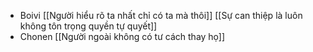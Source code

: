 - Boivi [[Người hiểu rõ ta nhất chỉ có ta mà thôi]] [[Sự can thiệp là luôn không tôn trọng quyền tự quyết]]
- Chonen [[Người ngoài không có tư cách thay họ]]
